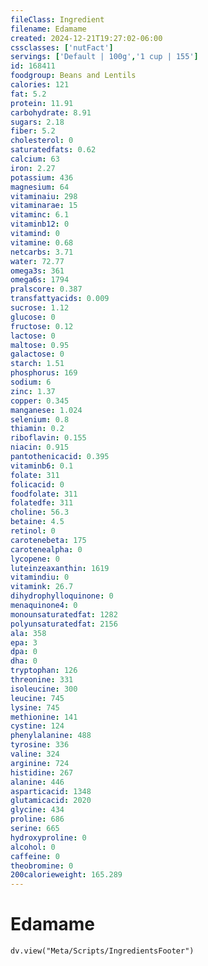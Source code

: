 ```yaml
---
fileClass: Ingredient
filename: Edamame
created: 2024-12-21T19:27:02-06:00
cssclasses: ['nutFact']
servings: ['Default | 100g','1 cup | 155']
id: 168411
foodgroup: Beans and Lentils
calories: 121
fat: 5.2
protein: 11.91
carbohydrate: 8.91
sugars: 2.18
fiber: 5.2
cholesterol: 0
saturatedfats: 0.62
calcium: 63
iron: 2.27
potassium: 436
magnesium: 64
vitaminaiu: 298
vitaminarae: 15
vitaminc: 6.1
vitaminb12: 0
vitamind: 0
vitamine: 0.68
netcarbs: 3.71
water: 72.77
omega3s: 361
omega6s: 1794
pralscore: 0.387
transfattyacids: 0.009
sucrose: 1.12
glucose: 0
fructose: 0.12
lactose: 0
maltose: 0.95
galactose: 0
starch: 1.51
phosphorus: 169
sodium: 6
zinc: 1.37
copper: 0.345
manganese: 1.024
selenium: 0.8
thiamin: 0.2
riboflavin: 0.155
niacin: 0.915
pantothenicacid: 0.395
vitaminb6: 0.1
folate: 311
folicacid: 0
foodfolate: 311
folatedfe: 311
choline: 56.3
betaine: 4.5
retinol: 0
carotenebeta: 175
carotenealpha: 0
lycopene: 0
luteinzeaxanthin: 1619
vitamindiu: 0
vitamink: 26.7
dihydrophylloquinone: 0
menaquinone4: 0
monounsaturatedfat: 1282
polyunsaturatedfat: 2156
ala: 358
epa: 3
dpa: 0
dha: 0
tryptophan: 126
threonine: 331
isoleucine: 300
leucine: 745
lysine: 745
methionine: 141
cystine: 124
phenylalanine: 488
tyrosine: 336
valine: 324
arginine: 724
histidine: 267
alanine: 446
asparticacid: 1348
glutamicacid: 2020
glycine: 434
proline: 686
serine: 665
hydroxyproline: 0
alcohol: 0
caffeine: 0
theobromine: 0
200calorieweight: 165.289
---
```


# Edamame

```dataviewjs
dv.view("Meta/Scripts/IngredientsFooter")
```